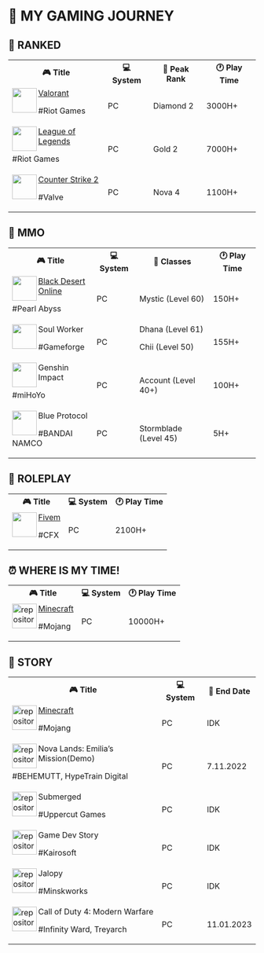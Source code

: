 # 🧭 MY GAMING JOURNEY

## 🔫 RANKED
  <table>
    <tr>
      <th>🎮 Title</th>
      <th>💻 System</th>
      <th>💎 Peak Rank</th>
      <th>🕐 Play Time</th>
    </tr>
    <tr>
      <td><img width="50" height="50" align="left" src="https://cdn.vectorstock.com/i/750p/37/87/valorant-logo-icon-gaming-streamer-vector-33193787.avif"/><a href="https://playvalorant.com/en-us">Valorant</a>
            <p> #Riot Games</p></td> 
      <td>PC</td>
      <td>Diamond 2</td>
      <td>3000H+</td>
    </tr>
    <tr>
      <td><img width="50" height="50" align="left" src="https://img.utdstc.com/icon/9a3/432/9a34328d07731f33f5f7f1d624e560d65193857a5d7f86d3e3f931a81998c864:200"/><a href="https://www.leagueoflegends.com/en-us">League of Legends</a> 
    <p> #Riot Games</p></td> 
      <td>PC</td>
      <td>Gold 2</td>
      <td>7000H+</td>
    </tr>
    <tr>
      <td><img width="50" height="50" align="left" src="https://static.wikia.nocookie.net/logopedia/images/4/49/Counter-Strike_2_%28Icon%29.png/revision/latest?cb=20230330015359"/><a href="https://www.counter-strike.net/cs2?l=english">Counter Strike 2</a>
    <p> #Valve</p></td> 
      <td>PC</td>
      <td>Nova 4</td>
      <td>1100H+</td>
    </tr>
  </table>

## 🥣 MMO
  <table>
    <tr>
      <th>🎮 Title</th>
      <th>💻 System</th>
      <th>💎 Classes</th>
      <th>🕐 Play Time</th>
    </tr>
    <tr>
      <td><img width="50" height="50" align="left" src="https://upload.wikimedia.org/wikipedia/en/8/85/Black_Desert_Online_Logo_%28En%29.png"/> <a href="https://www.tr.playblackdesert.com/en-US/Main/Index?_region=">Black Desert Online</a>
            <p> #Pearl Abyss</p></td> 
      <td>PC</td>
      <td>Mystic (Level 60)</td>
      <td>150H+</td>
    </tr>
    <tr>
      <td><img width="50" height="50" align="left" src="https://pbs.twimg.com/profile_images/1387595746946338816/eTx1Rncy_400x400.png"/>Soul Worker
    <p> #Gameforge</p></td> 
      <td>PC</td>
      <td>Dhana (Level 61)
            <p>Chii (Level 50)</p></td> 
      <td>155H+</td>
    </tr>
    <tr>
      <td><img width="50" height="50" align="left" src="https://static.wikia.nocookie.net/gensin-impact/images/8/80/Genshin_Impact.png/revision/latest?cb=20240331104358"/>Genshin Impact
    <p> #miHoYo</p></td> 
      <td>PC</td>
      <td>Account (Level 40+)</td>
      <td>100H+</td>
    </tr>
    <tr>
      <td><img width="50" height="50" align="left" src="https://game-cdn.aplusjapan-game.com/xing_heng/img/share_icon.png"/>Blue Protocol
    <p> #BANDAI NAMCO</p></td>
      <td>PC</td>
      <td>Stormblade (Level 45)</td>
      <td>5H+</td>
    </tr>
  </table>

## 📝 ROLEPLAY 

  <table>
    <tr>
      <th>🎮 Title</th>
      <th>💻 System</th>
      <th>🕐 Play Time</th>
    </tr>
    <tr>
      <td><img width="50" height="50" align="left" src="https://i.pinimg.com/564x/5a/66/0f/5a660febec3a03937a7603715c0b2157.jpg"/><a href="https://fivem.net">Fivem</a>
    <p> #CFX</p></td>
      <td>PC</td>
      <td>2100H+</td>
    </tr>
  </table>

## ⏰ WHERE IS MY TIME!

  <table>
    <tr>
      <th>🎮 Title</th>
      <th>💻 System</th>
      <th>🕐 Play Time</th>
    </tr>
    <tr>
      <td><img width="50" height="50" align="left" alt="repository-open-graph-template" src="https://cdn.freebiesupply.com/logos/large/2x/minecraft-1-logo-png-transparent.png"/> <a href="https://www.minecraft.net/tr-tr">Minecraft</a>
            <p> #Mojang</p></td> 
      <td>PC</td>
      <td>10000H+</td>
    </tr>
  </table>
  
## 📖 STORY 

  <table>
    <tr>
      <th>🎮 Title</th>
      <th>💻 System</th>
      <th>📅 End Date</th>
    </tr>
    <tr>
      <td><img width="50" height="50" align="left" alt="repository-open-graph-template" src="https://cdn.freebiesupply.com/logos/large/2x/minecraft-1-logo-png-transparent.png"/> <a href="https://www.minecraft.net/tr-tr">Minecraft</a>
            <p> #Mojang</p></td> 
      <td>PC</td>
      <td>IDK</td>
    </tr>
    <tr>
      <td><img width="50" height="50" align="left" alt="repository-open-graph-template" src="https://novalandsgame.com/img/favicon.png"/>Nova Lands: Emilia’s Mission(Demo)
    <p> #BEHEMUTT, HypeTrain Digital</p></td> 
      <td>PC</td>
      <td>7.11.2022</td>
    </tr>
    <tr>
      <td><img width="50" height="50" align="left" alt="repository-open-graph-template" src="https://cdn2.steamgriddb.com/icon_thumb/a1a9310fb733cdd49c0808731b68c048.png"/>Submerged
    <p> #Uppercut Games</p></td>
      <td>PC</td>
      <td>IDK</td>
    </tr>
    <tr>
      <td><img width="50" height="50" align="left" alt="repository-open-graph-template" src="https://is1-ssl.mzstatic.com/image/thumb/Purple122/v4/e9/94/2c/e9942c4e-1411-c270-16ff-afba1061763f/AppIcon-0-0-1x_U007emarketing-0-0-0-7-0-0-sRGB-0-0-0-GLES2_U002c0-512MB-85-220-0-0.png/512x512bb.jpg"/>Game Dev Story
      <p> #Kairosoft</p></td>    
      <td>PC</td>
      <td>IDK</td>
    </tr>
    <tr>
      <td align="left"><img width="50" height="50" align="left" alt="repository-open-graph-template" src="https://static.wikia.nocookie.net/jalopy/images/1/1c/Vaz_2105.png"/>Jalopy  
      <p> #Minskworks</p></td>
      <td>PC</td>
      <td>IDK</td>
    </tr>
    <tr>
      <td><img width="50" height="50" align="left" alt="repository-open-graph-template" src="https://images.dwncdn.net/images/t_app-icon-l/p/83c2526a-6c16-477f-bf6b-4a23e11d4200/3917202717/7441_4-10754613-imgingest-911153881470546021.png"/>Call of Duty 4: Modern Warfare
     <p> #Infinity Ward, Treyarch</p></td>
      <td>PC</td>
      <td>11.01.2023</td>
    </tr>
  </table>
